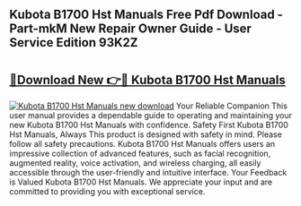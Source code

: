 ## Kubota B1700 Hst Manuals Free Pdf Download - Part-mkM New Repair Owner Guide - User Service Edition 93K2Z

# <h2><a href="http://bc52941.oget.top/?id=Kubota+B1700+Hst+Manuals">🔗Download New 👉🔴 Kubota B1700 Hst Manuals</a></h2>

[![Kubota B1700 Hst Manuals new download](https://i.imgur.com/5g1atiW.png)](http://bc52941.oget.top/?id=Kubota+B1700+Hst+Manuals)
Your Reliable Companion This user manual provides a dependable guide to operating and maintaining your new Kubota B1700 Hst Manuals with confidence. Safety First Kubota B1700 Hst Manuals, Always This product is designed with safety in mind. Please follow all safety precautions. Kubota B1700 Hst Manuals offers users an impressive collection of advanced features, such as facial recognition, augmented reality, voice activation, and wireless charging, all easily accessible through the user-friendly and intuitive interface. Your Feedback is Valued Kubota B1700 Hst Manuals. We appreciate your input and are committed to providing you with exceptional service.
